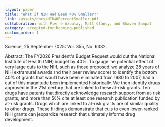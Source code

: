 ```yaml
---
layout: paper
title: "What if NIH Had Been 40% Smaller?"
link: /assets/docs/NIH40PercentSmaller.pdf
collaboration: with Pierre Azoulay, Matt Clancy, and Bhaven Sampat
category: accepted-forthcoming-published
custom_order: 1
---
```


<div>
  <div class="text-teal-600 text-base mb-2">
    <p><span class="italic">Science</span>, 25 September 2025: Vol. 355, No. 6332.</p>
  </div>
  <p><span class="font-medium">Abstract: </span>
The FY2026 President's Budget Request would cut the National Institute of Health (NIH) budget by 40%. To gauge the potential effect of very large cuts to the NIH, such as those proposed, we analyze 28 years of NIH extramural awards and their peer review scores to identify the bottom 40% of grants that would have been eliminated from 1980 to 2007, had a cut of this magnitude been implemented historically. We then identify drugs approved in the 21st century that are linked to these at-risk grants. Ten drugs have patents that directly acknowledge research support from at-risk grants, and more than 50% cite at least one research publication funded by at-risk grants. Drugs which are linked to at-risk grants are of similar quality to other drugs. These findings demonstrate that cuts to even lower-ranked NIH grants can jeopardize research that ultimately informs drug development.
  </p>
</div>
